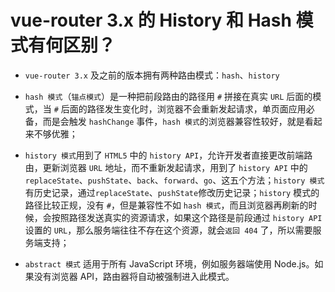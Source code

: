 # vue-router 3.x 的 History 和 Hash 模式有何区别？

<article-info/>

- `vue-router 3.x` 及之前的版本拥有两种路由模式：`hash`、`history`
- `hash 模式`（`锚点模式`）是一种把前段路由的路径用 `#` 拼接在真实 `URL` 后面的模式，当 `#` 后面的路径发生变化时，浏览器不会重新发起请求，单页面应用必备，而是会触发 `hashChange` 事件，`hash 模式`的浏览器兼容性较好，就是看起来不够优雅；

  <custom-player type="bilibili">
  <template v-slot:bilibili>
  <iframe
          width="100%"
          height="500"
          src="//player.bilibili.com/player.html?isOutside=true&aid=542678023&bvid=BV13i4y1L7Qn&cid=252683933&p=1&autoplay=0"
          scrolling="no"
          border="0"
          frameborder="no"
          framespacing="0"
          allowfullscreen="true"
        >
  </iframe>
  </template>
  </custom-player>

- `history 模式`用到了 `HTML5` 中的 `history API`，允许开发者直接更改前端路由，更新浏览器 `URL` 地址，而不重新发起请求，用到了 `history API` 中的 `replaceState`、`pushState`、`back`、`forward`、`go`、这五个方法；`history 模式`有历史记录，通过`replaceState`、`pushState`修改历史记录；`history` 模式的路径比较正规，没有 `#`，但是兼容性不如 `hash 模式`，而且浏览器再刷新的时候，会按照路径发送真实的资源请求，如果这个路径是前段通过 `history API` 设置的 `URL`，那么服务端往往不存在这个资源，就会`返回 404` 了，所以需要服务端支持；

  <custom-player type="bilibili">
  <template v-slot:bilibili>
  <iframe
          width="100%"
          height="500"
          src="//player.bilibili.com/player.html?isOutside=true&aid=670139642&bvid=BV1ba4y1s7Ra&cid=252989103&p=1&autoplay=0"
          scrolling="no"
          border="0"
          frameborder="no"
          framespacing="0"
          allowfullscreen="true"
        >
  </iframe>
  </template>
  </custom-player>

- `abstract 模式` 适用于所有 JavaScript 环境，例如服务器端使用 Node.js。如果没有浏览器 API，路由器将自动被强制进入此模式。
